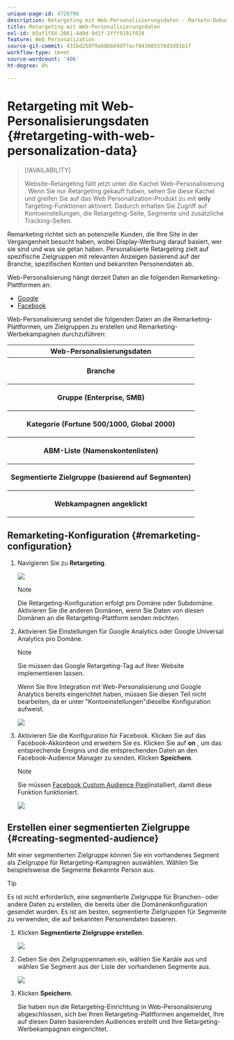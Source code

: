 ```yaml
---
unique-page-id: 4720796
description: Retargeting mit Web-Personalisierungsdaten - Marketo-Dokumente - Produktdokumentation
title: Retargeting mit Web-Personalisierungsdaten
exl-id: b5af1f84-2061-4d0d-9d1f-2fff9191f028
feature: Web Personalization
source-git-commit: 431bd258f9a68bbb9df7acf043085578d3d91b1f
workflow-type: tm+mt
source-wordcount: '406'
ht-degree: 0%

---
```


# Retargeting mit Web-Personalisierungsdaten {#retargeting-with-web-personalization-data}

>[!AVAILABILITY]
>
>Website-Retargeting fällt jetzt unter die Kachel Web-Personalisierung . Wenn Sie nur Retargeting gekauft haben, sehen Sie diese Kachel und greifen Sie auf das Web Personalization-Produkt zu mit **only** Targeting-Funktionen aktiviert. Dadurch erhalten Sie Zugriff auf Kontoeinstellungen, die Retargeting-Seite, Segmente und zusätzliche Tracking-Seiten.

Remarketing richtet sich an potenzielle Kunden, die Ihre Site in der Vergangenheit besucht haben, wobei Display-Werbung darauf basiert, wer sie sind und was sie getan haben. Personalisierte Retargeting zielt auf spezifische Zielgruppen mit relevanten Anzeigen basierend auf der Branche, spezifischen Konten und bekannten Personendaten ab.

Web-Personalisierung hängt derzeit Daten an die folgenden Remarketing-Plattformen an:

* [Google](/help/marketo/product-docs/web-personalization/website-retargeting/personalized-remarketing-in-google.md)
* [Facebook](/help/marketo/product-docs/web-personalization/website-retargeting/personalized-remarketing-in-facebook.md)

Web-Personalisierung sendet die folgenden Daten an die Remarketing-Plattformen, um Zielgruppen zu erstellen und Remarketing-Werbekampagnen durchzuführen:

<table> 
 <tbody> 
  <tr> 
   <th colspan="1">Web-Personalisierungsdaten</th> 
  </tr> 
  <tr> 
   <th><p>Branche</p></th> 
  </tr> 
  <tr> 
   <th><p>Gruppe (Enterprise, SMB)</p></th> 
  </tr> 
  <tr> 
   <th><p>Kategorie (Fortune 500/1000, Global 2000)</p></th> 
  </tr> 
  <tr> 
   <th><p>ABM-Liste (Namenskontenlisten)</p></th> 
  </tr> 
  <tr> 
   <th><p>Segmentierte Zielgruppe (basierend auf Segmenten)</p></th> 
  </tr> 
  <tr> 
   <th><p>Webkampagnen angeklickt</p></th> 
  </tr> 
 </tbody> 
</table>

## Remarketing-Konfiguration {#remarketing-configuration}

1. Navigieren Sie zu **Retargeting**.

   ![](assets/one.png)

   >[!NOTE]
   >
   >Die Retargeting-Konfiguration erfolgt pro Domäne oder Subdomäne. Aktivieren Sie die anderen Domänen, wenn Sie Daten von diesen Domänen an die Retargeting-Plattform senden möchten.

1. Aktivieren Sie Einstellungen für Google Analytics oder Google Universal Analytics pro Domäne.

   >[!NOTE]
   >
   >Sie müssen das Google Retargeting-Tag auf Ihrer Website implementieren lassen.
   >
   >Wenn Sie Ihre Integration mit Web-Personalisierung und Google Analytics bereits eingerichtet haben, müssen Sie diesen Teil nicht bearbeiten, da er unter &quot;Kontoeinstellungen&quot;dieselbe Konfiguration aufweist.

   ![](assets/two.png)

1. Aktivieren Sie die Konfiguration für Facebook. Klicken Sie auf das Facebook-Akkordeon und erweitern Sie es. Klicken Sie auf **on** , um das entsprechende Ereignis und die entsprechenden Daten an den Facebook-Audience Manager zu senden. Klicken **Speichern**.

   >[!NOTE]
   >
   >Sie müssen [Facebook Custom Audience Pixel](https://developers.facebook.com/docs/ads-for-websites/website-custom-audiences/getting-started#install-the-pixel)installiert, damit diese Funktion funktioniert.

   ![](assets/three.png)

## Erstellen einer segmentierten Zielgruppe {#creating-segmented-audience}

Mit einer segmentierten Zielgruppe können Sie ein vorhandenes Segment als Zielgruppe für Retargeting-Kampagnen auswählen. Wählen Sie beispielsweise die Segmente Bekannte Person aus.

>[!TIP]
>
>Es ist nicht erforderlich, eine segmentierte Zielgruppe für Branchen- oder andere Daten zu erstellen, die bereits über die Domänenkonfiguration gesendet wurden. Es ist am besten, segmentierte Zielgruppen für Segmente zu verwenden, die auf bekannten Personendaten basieren.

1. Klicken **Segmentierte Zielgruppe erstellen**.

   ![](assets/image2015-1-15-16-3a36-3a38.png)

1. Geben Sie den Zielgruppennamen ein, wählen Sie Kanäle aus und wählen Sie Segment aus der Liste der vorhandenen Segmente aus.

   ![](assets/image2015-1-15-16-3a40-3a17.png)

1. Klicken **Speichern**.

   Sie haben nun die Retargeting-Einrichtung in Web-Personalisierung abgeschlossen, sich bei Ihren Retargeting-Plattformen angemeldet, Ihre auf diesen Daten basierenden Audiences erstellt und Ihre Retargeting-Werbekampagnen eingerichtet.

